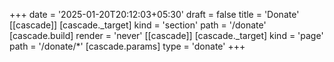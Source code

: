 +++
date = '2025-01-20T20:12:03+05:30'
draft = false
title = 'Donate'
[[cascade]]
  [cascade._target]
  kind = 'section'
  path = '/donate'
  [cascade.build]
  render = 'never'
[[cascade]]
  [cascade._target]
  kind = 'page'
  path = '/donate/*'
  [cascade.params]
  type = 'donate'
+++
